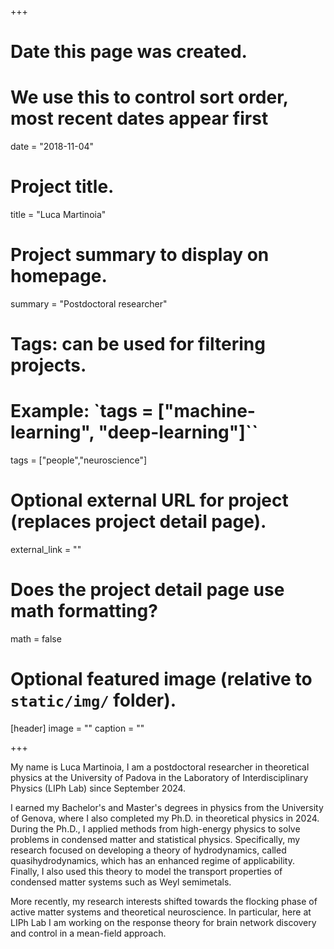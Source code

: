 +++
# Date this page was created.
# We use this to control sort order, most recent dates appear first
date = "2018-11-04"

# Project title.
title = "Luca Martinoia"

# Project summary to display on homepage.
summary = "Postdoctoral researcher"

# Tags: can be used for filtering projects.
# Example: `tags = ["machine-learning", "deep-learning"]``
tags = ["people","neuroscience"]

# Optional external URL for project (replaces project detail page).
external_link = ""

# Does the project detail page use math formatting?
math = false

# Optional featured image (relative to `static/img/` folder).
[header]
image = ""
caption = ""

+++

My name is Luca Martinoia, I am a postdoctoral researcher in theoretical physics at the University of Padova in the Laboratory of Interdisciplinary Physics (LIPh Lab) since September 2024.

I earned my Bachelor's and Master's degrees in physics from the University of Genova, where I also completed my Ph.D. in theoretical physics in 2024. During the Ph.D., I applied methods from high-energy physics to solve problems in condensed matter and statistical physics. Specifically, my research focused on developing a theory of hydrodynamics, called quasihydrodynamics, which has an enhanced regime of applicability. Finally, I also used this theory to model the transport properties of condensed matter systems such as Weyl semimetals.

More recently, my research interests shifted towards the flocking phase of active matter systems and theoretical neuroscience. In particular, here at LIPh Lab I am working on the response theory for brain network discovery and control in a mean-field approach.
